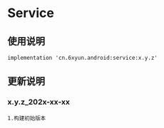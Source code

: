 Service
===

使用说明
---
```
implementation 'cn.6xyun.android:service:x.y.z'
```

更新说明
---
### x.y.z_202x-xx-xx
    1.构建初始版本